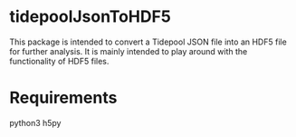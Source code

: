 tidepoolJsonToHDF5
=======================

This package is intended to convert a Tidepool JSON file into an HDF5 file for further analysis.
It is mainly intended to play around with the functionality of HDF5 files.

Requirements
=======================
python3
h5py

